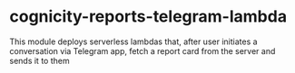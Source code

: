 # cognicity-reports-telegram-lambda
This module deploys serverless lambdas that, after user initiates a conversation via Telegram app, fetch a report card from the server and sends it to them
